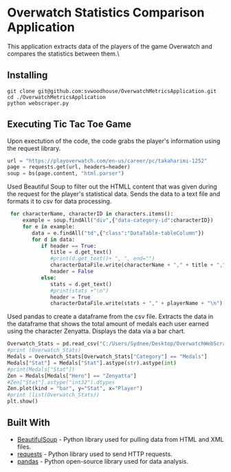 # Overwatch Statistics Comparison Application

This application extracts data of the players of the game Overwatch and compares the statistics between them.\

## Installing
```
git clone git@github.com:svwoodhouse/OverwatchMetricsApplication.git
cd ./OverwatchMetricsApplication
python webscraper.py
```
## Executing Tic Tac Toe Game
Upon exectution of the code, the code grabs the player's information using the request library. 
```python
url = "https://playoverwatch.com/en-us/career/pc/takaharimi-1252"
page = requests.get(url, headers=header)
soup = bs(page.content, "html.parser")
```

 Used Beautiful Soup to filter out the HTMLL content that was given during the request for the player's statistical data.
 Sends the data to a text file and formats it to csv for data processing. 
 ```python
  for characterName, characterID in characters.items():
      example = soup.findAll("div",{"data-category-id":characterID})
      for e in example:
         data = e.findAll("td",{"class":"DataTable-tableColumn"})
         for d in data:
            if header == True:
               title = d.get_text()
               #print(d.get_text()+ ", ", end="")
               characterDataFile.write(characterName + "," + title + ",")
               header = False
            else:
               stats = d.get_text()
               #print(stats +"\n")
               header = True
               characterDataFile.write(stats + "," + playerName + "\n")
```

Used pandas to create a dataframe from the csv file. Extracts the data in the dataframe that shows the total amount of medals each user earned using the character Zenyatta. Displays the data via a bar chart.
```python
Overwatch_Stats = pd.read_csv("C:/Users/Sydnee/Desktop/OverwatchWebScraper/characterData.txt",sep=",", encoding ='unicode_escape', names=["Hero","Category", "Stat", "Player"])
#print (Overwatch_Stats)
Medals = Overwatch_Stats[Overwatch_Stats["Category"] == "Medals"]
Medals["Stat"] = Medals["Stat"].astype(str).astype(int)
#print(Medals["Stat"])
Zen = Medals[Medals["Hero"] == "Zenyatta"]
#Zen["Stat"].astype("int32").dtypes
Zen.plot(kind = "bar", y="Stat", x="Player")
#print (list(Overwatch_Stats))
plt.show()
```

## Built With
* [BeautifulSoup](https://www.crummy.com/software/BeautifulSoup/bs4/doc/) - Python library used for pulling data from HTML and XML files.
* [requests](https://pypi.org/project/requests/2.7.0/) - Python library used to send HTTP requests. 
* [pandas](https://pandas.pydata.org/) - Python open-source library used for data analysis. 
